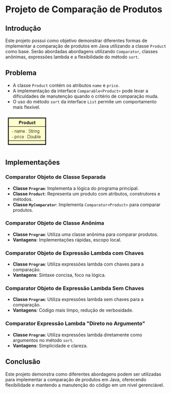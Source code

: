 # Projeto de Comparação de Produtos

## Introdução
Este projeto possui como objetivo demonstrar diferentes formas de implementar a comparação de produtos em Java utilizando a classe `Product` como base. Serão abordadas abordagens utilizando `Comparator`, classes anônimas, expressões lambda e a flexibilidade do método `sort`.

## Problema
- A classe `Product` contém os atributos `name` e `price`.
- A implementação da interface `Comparable<Product>` pode levar a dificuldades de manutenção quando o critério de comparação muda.
- O uso do método `sort` da interface `List` permite um comportamento mais flexível.

![Product](pictures/Product.png)

## Implementações

### Comparator Objeto de Classe Separada
- **Classe `Program`**: Implementa a lógica do programa principal.
- **Classe `Product`**: Representa um produto com atributos, construtores e métodos.
- **Classe `MyComparator`**: Implementa `Comparator<Product>` para comparar produtos.

### Comparator Objeto de Classe Anônima
- **Classe `Program`**: Utiliza uma classe anônima para comparar produtos.
- **Vantagens**: Implementações rápidas, escopo local.

### Comparator Objeto de Expressão Lambda com Chaves
- **Classe `Program`**: Utiliza expressões lambda com chaves para a comparação.
- **Vantagens**: Sintaxe concisa, foco na lógica.

### Comparator Objeto de Expressão Lambda Sem Chaves
- **Classe `Program`**: Utiliza expressões lambda sem chaves para a comparação.
- **Vantagens**: Código mais limpo, redução de verbosidade.

### Comparator Expressão Lambda "Direto no Argumento"
- **Classe `Program`**: Utiliza expressões lambda diretamente como argumentos no método `sort`.
- **Vantagens**: Simplicidade e clareza.

## Conclusão
Este projeto demonstra como diferentes abordagens podem ser utilizadas para implementar a comparação de produtos em Java, 
oferecendo flexibilidade e mantendo a manutenção do código em um nível gerenciável.